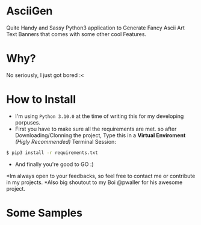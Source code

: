 # AsciiGen
Quite Handy and Sassy Python3 application to Generate Fancy Ascii Art Text Banners that comes with some other cool Features.

# Why?
No seriously, I just got bored :<

# How to Install
* I'm using `Python 3.10.0` at the time of writing this for my developing porpuses.
* First you have to make sure all the requirements are met. so after Downloading/Clonning the project, Type this in a **Virtual Enviroment** *(Higly Recommended)* Terminal Session:
```bash
$ pip3 install -r requirements.txt
```
* And finally you're good to GO :)

*Im always open to your feedbacks, so feel free to contact me or contribute in my projects.
*Also big shoutout to my Boi @pwaller for his awesome project.

# Some Samples
